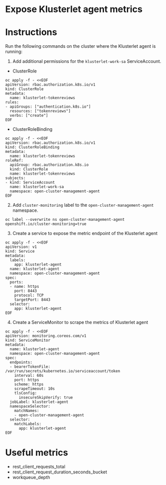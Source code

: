 # Expose Klusterlet agent metrics
# Instructions
Run the following commands on the cluster where the Klusterlet agent is running:
1. Add additional permissions for the `klusterlet-work-sa` ServiceAccount.
- ClusterRole
```
oc apply -f - <<EOF
apiVersion: rbac.authorization.k8s.io/v1
kind: ClusterRole
metadata:
  name: klusterlet-tokenreviews
rules:
- apiGroups: ["authentication.k8s.io"]
  resources: ["tokenreviews"]
  verbs: ["create"]
EOF
```
- ClusterRoleBinding
```
oc apply -f - <<EOF
apiVersion: rbac.authorization.k8s.io/v1
kind: ClusterRoleBinding
metadata:
  name: klusterlet-tokenreviews
roleRef:
  apiGroup: rbac.authorization.k8s.io
  kind: ClusterRole
  name: klusterlet-tokenreviews
subjects:
- kind: ServiceAccount
  name: klusterlet-work-sa
  namespace: open-cluster-management-agent
EOF
```

2. Add `cluster-monitoring` label to the `open-cluster-management-agent` namespace.
```
oc label --overwrite ns open-cluster-management-agent openshift.io/cluster-monitoring=true
```

3. Create a service to expose the metric endpoint of the Klusterlet agent
```
oc apply -f - <<EOF
apiVersion: v1
kind: Service
metadata:
  labels:
    app: klusterlet-agent
  name: klusterlet-agent
  namespace: open-cluster-management-agent
spec:
  ports:
  - name: https
    port: 8443
    protocol: TCP
    targetPort: 8443
  selector:
    app: klusterlet-agent
EOF
```

4. Create a ServiceMonitor to scrape the metrics of Klusterlet agent
```
oc apply -f - <<EOF
apiVersion: monitoring.coreos.com/v1
kind: ServiceMonitor
metadata:
  name: klusterlet-agent
  namespace: open-cluster-management-agent
spec:
  endpoints:
  - bearerTokenFile: /var/run/secrets/kubernetes.io/serviceaccount/token
    interval: 60s
    port: https
    scheme: https
    scrapeTimeout: 10s
    tlsConfig:
      insecureSkipVerify: true
  jobLabel: klusterlet-agent
  namespaceSelector:
    matchNames:
    - open-cluster-management-agent
  selector:
    matchLabels:
      app: klusterlet-agent
EOF
```

# Useful metrics
- rest_client_requests_total
- rest_client_request_duration_seconds_bucket
- workqueue_depth
